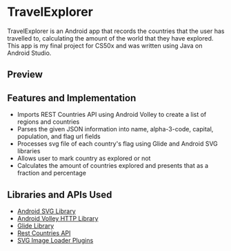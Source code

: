 # TravelExplorer
TravelExplorer is an Android app that records the countries that the user has travelled to, calculating the amount of the world that they have explored. 
This app is my final project for CS50x and was written using Java on Android Studio.

## Preview


## Features and Implementation
- Imports REST Countries API using Android Volley to create a list of regions and countries
- Parses the given JSON information into name, alpha-3-code, capital, population, and flag url fields
- Processes svg file of each country's flag using Glide and Android SVG libraries
- Allows user to mark country as explored or not
- Calculates the amount of countries explored and presents that as a fraction and percentage

## Libraries and APIs Used
- [Android SVG Library](http://bigbadaboom.github.io/androidsvg/)
- [Android Volley HTTP Library](https://developer.android.com/training/volley)
- [Glide Library](https://github.com/bumptech/glide)
- [Rest Countries API](https://restcountries.eu/)
- [SVG Image Loader Plugins](https://github.com/kirich1409/SvgGlidePlugins)
